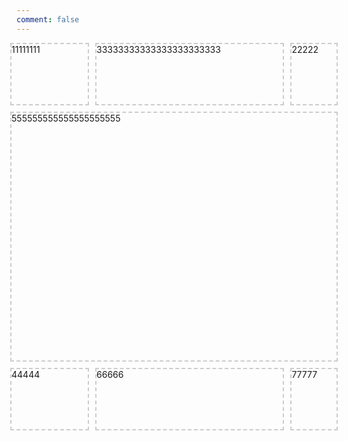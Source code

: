 ```yaml
---
comment: false
---
```


<style type="text/css">
.grid-container {
  display: grid;
  grid-template-columns: 25% 60% 15%;
  grid-template-rows: 100px 400px 100px;
  grid-template-areas: 'a b c'
                       'd d d'
                       'g . .';
  grid-gap: 10px 10px;
  justify-content: center;
}
.grid-item {
  border: 2px dashed #ccc;
}
.grid-item3 {
  grid-area: b;
  grid-column-start: 2;
  grid-column-end: 3;
  grid-row-start: 1;
  grid-row-end: 2;
}
.grid-item5 {
  grid-column-start: 2;
  grid-column-end: 3;
  grid-row-start: 1;
  grid-row-end: 2;
  grid-area: d;
}
</style>

<div class="grid-container">
    <span class="grid-item1 grid-item">11111111</span>
    <span class="grid-item2 grid-item">22222</span>
    <span class="grid-item3 grid-item">33333333333333333333333</span>
    <span class="grid-item4 grid-item">44444</span>
    <span class="grid-item5 grid-item">555555555555555555555</span>
    <span class="grid-item6 grid-item">66666</span>
    <span class="grid-item7 grid-item">77777</span>
</div>
